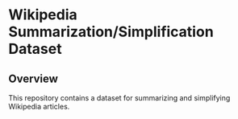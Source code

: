 # Wikipedia Summarization/Simplification Dataset

## Overview

This repository contains a dataset for summarizing and simplifying Wikipedia
articles.
